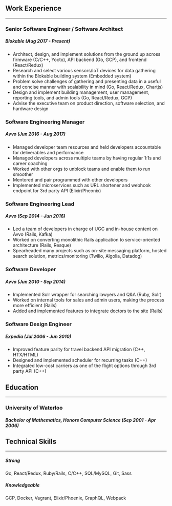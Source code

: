 ## Work Experience
------------------

### Senior Software Engineer / Software Architect
##### Blokable (Aug 2017 - Present)
- Architect, design, and implement solutions from the ground up across firmware (C/C++, Yocto), API backend (Go, GCP), and frontend (React/Redux)
- Research and select various sensors/IoT devices for data gathering within the Blokable building system (Embedded system)
- Problem solve challenges of gathering and presenting data in a useful and concise manner with scalability in mind (Go, React/Redux, Chartjs)
- Design and implement building management, user management, reporting tools, and admin tools (Go, React/Redux, GCP)
- Advise the executive team on product direction, software selection, and hardware design

### Software Engineering Manager
##### Avvo (Jun 2016 - Aug 2017)
- Managed developer team resources and held developers accountable for deliverables and performance
- Managed developers across multiple teams by having regular 1:1s and career coaching
- Worked with other orgs to unblock teams and enable them to run smoother
- Mentored and pair programmed with other developers
- Implemented microservices such as URL shortener and webhook endpoint for 3rd party API (Elixir/Pheonix)

### Software Engineering Lead
##### Avvo (Sep 2014 - Jun 2016)
- Led a team of developers in charge of UGC and in-house content on Avvo (Rails, Kafka)
- Worked on converting monolithic Rails application to service-oriented architecture (Rails, Resque)
- Spearheaded many projects such as on-site messaging platform, hosted search solution, metrics/monitoring (Twilio, Algolia, Datadog)

### Software Developer
##### Avvo (Jun 2010 - Sep 2014)
- Implemented Solr wrapper for searching lawyers and Q&A (Ruby, Solr)
- Worked on internal tools for sales and admin users, making the process more efficient (Rails)
- Added and implemented features to integrate doctors to the site (Rails)

### Software Design Engineer
##### Expedia (Jul 2006 - Jun 2010)
- Improved feature parity for travel backend API migration (C++, HTX/HTML)
- Designed and implemented scheduler for recurring tasks (C++)
- Integrated low-cost carriers as one of the flight options through 3rd party API (C++)

## Education
------------

### University of Waterloo
##### Bachelor of Mathematics, Honors Computer Science (Sep 2001 - Apr 2006)

## Technical Skills
---------

##### Strong
Go, React/Redux, Ruby/Rails, C/C++, SQL/MySQL, Git, Sass
##### Knowledgeable
GCP, Docker, Vagrant, Elixir/Phoenix, GraphQL, Webpack

